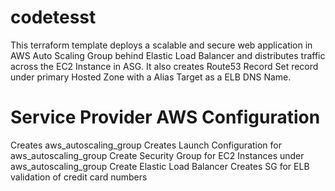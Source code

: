 # codetesst
This terraform template deploys a scalable and secure web application in AWS Auto Scaling Group behind Elastic Load Balancer and distributes traffic across the EC2 Instance in ASG. It also creates Route53 Record Set record under primary Hosted Zone with a Alias Target as a ELB DNS Name.
# Service Provider AWS Configuration
Creates aws_autoscaling_group
Creates Launch Configuration for aws_autoscaling_group
Create Security Group for EC2 Instances under aws_autoscaling_group
Create Elastic Load Balancer 
Creates SG for ELB
validation of credit card numbers
